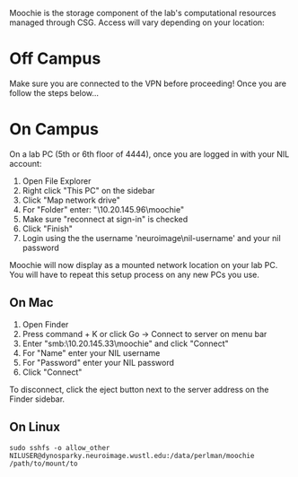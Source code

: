 Moochie is the storage component of the lab's computational resources managed through CSG. Access will vary depending on your location:

# Off Campus
Make sure you are connected to the VPN before proceeding! Once you are follow the steps below...

# On Campus
On a lab PC (5th or 6th floor of 4444), once you are logged in with your NIL account:

1. Open File Explorer
2. Right click "This PC" on the sidebar
3. Click "Map network drive"
4. For "Folder" enter: "\\10.20.145.96\moochie"
5. Make sure "reconnect at sign-in" is checked
6. Click "Finish"
7. Login using the the username 'neuroimage\nil-username' and your nil password

Moochie will now display as a mounted network location on your lab PC. You will have to repeat this setup process on any new PCs you use.

## On Mac
1. Open Finder
2. Press command + K or click Go -> Connect to server on menu bar
3. Enter "smb:\\10.20.145.33\moochie" and click "Connect"
4. For "Name" enter your NIL username
5. For "Password" enter your NIL password
6. Click "Connect"

To disconnect, click the eject button next to the server address on the Finder sidebar.

## On Linux
```
sudo sshfs -o allow_other NILUSER@dynosparky.neuroimage.wustl.edu:/data/perlman/moochie /path/to/mount/to
```
